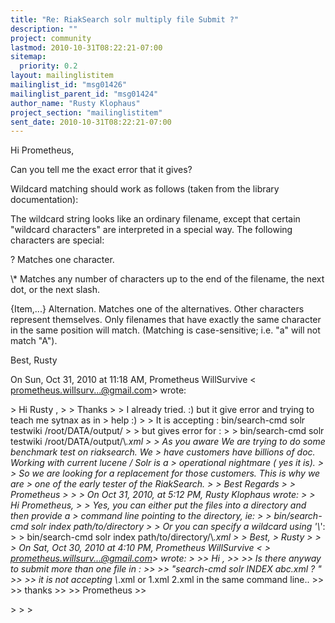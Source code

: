```yaml
---
title: "Re: RiakSearch solr multiply file Submit ?"
description: ""
project: community
lastmod: 2010-10-31T08:22:21-07:00
sitemap:
  priority: 0.2
layout: mailinglistitem
mailinglist_id: "msg01426"
mailinglist_parent_id: "msg01424"
author_name: "Rusty Klophaus"
project_section: "mailinglistitem"
sent_date: 2010-10-31T08:22:21-07:00
---
```



Hi Prometheus,

Can you tell me the exact error that it gives?

Wildcard matching should work as follows (taken from the library
documentation):

The wildcard string looks like an ordinary filename, except that certain
"wildcard characters" are interpreted in a special way. The following
characters are special:

?
Matches one character.

\\*
Matches any number of characters up to the end of the filename, the next
dot, or the next slash.

{Item,...}
Alternation. Matches one of the alternatives.
Other characters represent themselves. Only filenames that have exactly the
same character in the same position will match. (Matching is case-sensitive;
i.e. "a" will not match "A").

Best,
Rusty

On Sun, Oct 31, 2010 at 11:18 AM, Prometheus WillSurvive &lt;
prometheus.willsurv...@gmail.com&gt; wrote:

&gt; Hi Rusty ,
&gt;
&gt; Thanks
&gt;
&gt; I already tried. :) but it give error and trying to teach me sytnax as in
&gt; help :)
&gt;
&gt; It is accepting : bin/search-cmd solr testwiki /root/DATA/output/
&gt;
&gt; but gives error for :
&gt;
&gt; bin/search-cmd solr testwiki /root/DATA/output/\\*.xml
&gt;
&gt; As you aware We are trying to do some benchmark test on riaksearch. We
&gt; have customers have billions of doc. Working with current lucene / Solr is a
&gt; operational nightmare ( yes it is).
&gt;
&gt; So we are looking for a replacement for those customers. This is why we are
&gt; one of the early tester of the RiakSearch.
&gt;
&gt; Best Regards
&gt;
&gt; Prometheus
&gt;
&gt;
&gt; On Oct 31, 2010, at 5:12 PM, Rusty Klophaus wrote:
&gt;
&gt; Hi Prometheus,
&gt;
&gt; Yes, you can either put the files into a directory and then provide a
&gt; command line pointing to the directory, ie:
&gt;
&gt; bin/search-cmd solr index path/to/directory
&gt;
&gt; Or you can specify a wildcard using '\\*':
&gt;
&gt; bin/search-cmd solr index path/to/directory/\\*.xml
&gt;
&gt; Best,
&gt; Rusty
&gt;
&gt;
&gt; On Sat, Oct 30, 2010 at 4:10 PM, Prometheus WillSurvive &lt;
&gt; prometheus.willsurv...@gmail.com&gt; wrote:
&gt;
&gt;&gt; Hi ,
&gt;&gt;
&gt;&gt; Is there anyway to submit more than one file in :
&gt;&gt;
&gt;&gt; "search-cmd solr INDEX abc.xml ? "
&gt;&gt;
&gt;&gt; it is not accepting \\*.xml or 1.xml 2.xml in the same command line..
&gt;&gt;
&gt;&gt; thanks
&gt;&gt;
&gt;&gt; Prometheus
&gt;&gt;

&gt;
&gt;
&gt;
